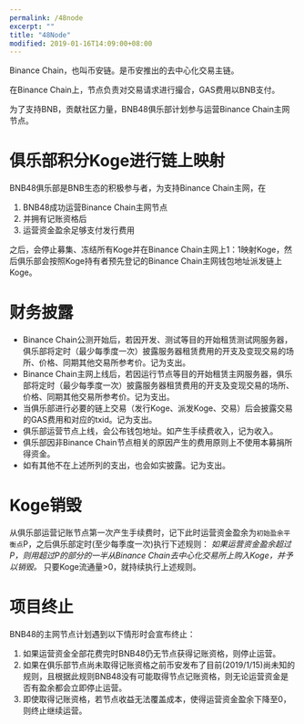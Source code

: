 ```yaml
---
permalink: /48node
excerpt: ""
title: "48Node"
modified: 2019-01-16T14:09:00+08:00
---
```

Binance Chain，也叫币安链。是币安推出的去中心化交易主链。

在Binance Chain上，节点负责对交易请求进行撮合，GAS费用以BNB支付。

为了支持BNB，贡献社区力量，BNB48俱乐部计划参与运营Binance Chain主网节点。

# 俱乐部积分Koge进行链上映射
BNB48俱乐部是BNB生态的积极参与者，为支持Binance Chain主网，在
1. BNB48成功运营Binance Chain主网节点
2. 并拥有记账资格后
3. 运营资金盈余足够支付发行费用

之后，会停止募集、冻结所有Koge并在Binance Chain主网上1：1映射Koge，然后俱乐部会按照Koge持有者预先登记的Binance Chain主网钱包地址派发链上Koge。

# 财务披露
- Binance Chain公测开始后，若因开发、测试等目的开始租赁测试网服务器，俱乐部将定时（最少每季度一次）披露服务器租赁费用的开支及变现交易的场所、价格、同期其他交易所参考价。记为支出。
- Binance Chain主网上线后，若因运行节点等目的开始租赁主网服务器，俱乐部将定时（最少每季度一次）披露服务器租赁费用的开支及变现交易的场所、价格、同期其他交易所参考价。记为支出。
- 当俱乐部进行必要的链上交易（发行Koge、派发Koge、交易）后会披露交易的GAS费用和对应的txid。记为支出。
- 俱乐部运营节点上线，会公布钱包地址。如产生手续费收入，记为收入。
- 俱乐部因非Binance Chain节点相关的原因产生的费用原则上不使用本募捐所得资金。
- 如有其他不在上述所列的支出，也会如实披露。记为支出。

# Koge销毁
从俱乐部运营记账节点第一次产生手续费时，记下此时运营资金盈余为`初始盈余平衡点`P，之后俱乐部定时(至少每季度一次)执行下述规则：
*如果运营资金盈余超过P，则用超过P的部分的一半从Binance Chain去中心化交易所上购入Koge，并予以销毁。*
只要Koge流通量>0，就持续执行上述规则。

# 项目终止
BNB48的主网节点计划遇到以下情形时会宣布终止：
1. 如果运营资金全部花费完时BNB48仍无节点获得记账资格，则停止运营。
1. 如果在俱乐部节点尚未取得记账资格之前币安发布了目前(2019/1/15)尚未知的规则，且根据此规则BNB48没有可能取得节点记账资格，则无论运营资金是否有盈余都会立即停止运营。
1. 即使取得记账资格，若节点收益无法覆盖成本，使得运营资金盈余下降至0，则终止继续运营。
